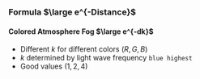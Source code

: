 ### Formula $\large e^{-Distance}$
#### Colored Atmosphere Fog $\large e^{-dk}$
- Different $k$ for different colors $(R,G,B)$
- $k$ determined by light wave frequency `blue highest`
- Good values $(1,2,4)$
